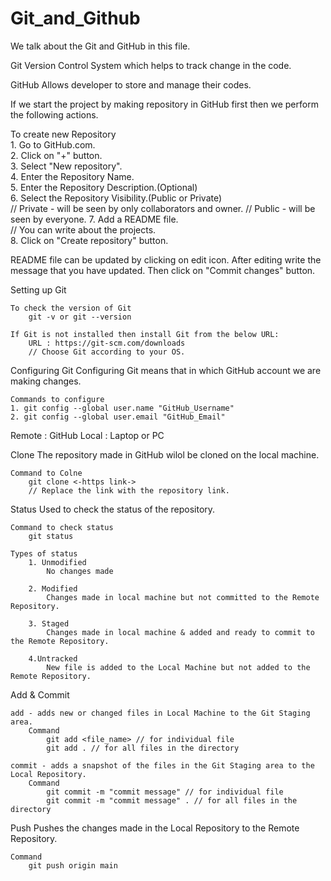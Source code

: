 # Git_and_Github
We talk about the Git and GitHub in this file.

Git
    Version Control System which helps to track change in the code.

GitHub
    Allows developer to store and manage their codes.


If we start the project by making repository in GitHub first then we perform the following actions.

To create new Repository<br>
    1. Go to GitHub.com. <br>
    2. Click on "+" button.<br>
    3. Select "New repository".<br>
    4. Enter the Repository Name.<br>
    5. Enter the Repository Description.(Optional)<br>
    6. Select the Repository Visibility.(Public or Private)<br>
        // Private - will be seen by only collaborators and owner.
        // Public - will be seen by everyone.
    7. Add a README file.<br>
        // You can write about the projects.<br>
    8. Click on "Create repository" button.

README file can be updated by clicking on edit icon.
After editing write the message that you have updated.
Then click on "Commit changes" button.

Setting up Git

    To check the version of Git 
        git -v or git --version

    If Git is not installed then install Git from the below URL:
        URL : https://git-scm.com/downloads
        // Choose Git according to your OS.

Configuring Git
    Configuring Git means that in which GitHub account we are making changes.

    Commands to configure
    1. git config --global user.name "GitHub_Username"
    2. git config --global user.email "GitHub_Email"


Remote : GitHub
Local : Laptop or PC 

Clone
    The repository made in GitHub wilol be cloned on the local machine.

    Command to Colne
        git clone <-https link->
        // Replace the link with the repository link.

Status
    Used to check the status of the repository.

    Command to check status
        git status

    Types of status
        1. Unmodified
            No changes made

        2. Modified
            Changes made in local machine but not committed to the Remote Repository.
        
        3. Staged
            Changes made in local machine & added and ready to commit to the Remote Repository.

        4.Untracked
            New file is added to the Local Machine but not added to the Remote Repository.

Add & Commit

    add - adds new or changed files in Local Machine to the Git Staging area.
        Command
            git add <file_name> // for individual file
            git add . // for all files in the directory

    commit - adds a snapshot of the files in the Git Staging area to the Local Repository.
        Command
            git commit -m "commit message" // for individual file
            git commit -m "commit message" . // for all files in the directory

Push
    Pushes the changes made in the Local Repository to the Remote Repository.

    Command
        git push origin main


